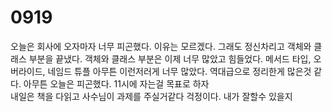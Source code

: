 # 0919

오늘은 회사에 오자마자 너무 피곤했다. 이유는 모르겠다. 그래도 정신차리고 객체와 클래스 부분을 끝냈다. 객체와 클래스 부분은 이제 너무 많았고 힘들었다.
메서드 타입, 오버라이드, 네임드 튜플 아무튼 이런저러게 너무 많았다. 역대급으로 정리한게 많은것 같다. 아무튼 오늘은 피곤했다. 11시에 자는걸 목표로 하자
<br>
내일은 책을 다읽고 사수님이 과제를 주실거같다 걱정이다. 내가 잘할수 있을지